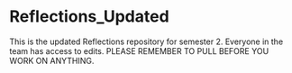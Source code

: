 # Reflections_Updated
This is the updated Reflections repository for semester 2. Everyone in the team has access to edits. PLEASE REMEMBER TO PULL BEFORE YOU WORK ON ANYTHING.
